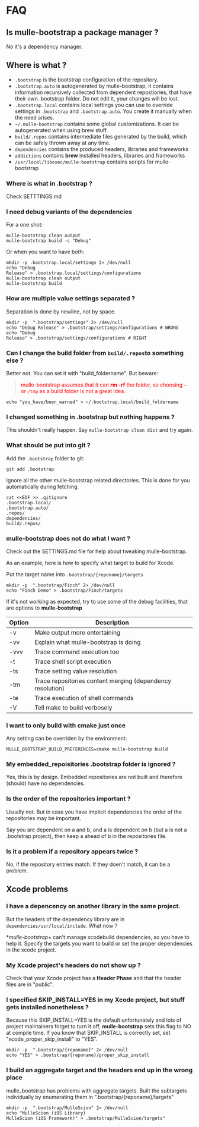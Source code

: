 # FAQ

## Is mulle-bootstrap a package manager ?

No it's a dependency manager.


## Where is what ?

* `.bootstrap` is the bootstrap configuration of the repository.
* `.bootstrap.auto` is autogenerated by mulle-bootstrap, it contains
information recursively collected from dependent repostiories, that have their
own .bootstrap folder. Do not edit it, your changes will be lost.
* `.bootstrap.local` contains local settings you can use to override settings
in `.bootstrap` and `.bootstrap.auto`. You create it manually when the need
arises.
* `~/.mulle-bootstrap` contains some global customizations. It can be
autogenerated when using brew stuff.
* `build/.repos` contains intermediate files generated by the build, which can
be safely thrown away at any time.
* `dependencies` contains the produced headers, libraries and frameworks
* `addictions` contains **brew** installed headers, libraries and frameworks
* `/usr/local/libexec/mulle-bootstrap` contains scripts for mulle-bootstrap


### Where is what in .bootstrap ?

Check SETTTINGS.md

### I need debug variants of the dependencies

For a one shot:

```
mulle-bootstrap clean output
mulle-bootstrap build -c "Debug"
```

Or when you want to have both:

```
mkdir -p .bootstrap.local/settings 2> /dev/null
echo "Debug
Release" > .bootstrap.local/settings/configurations
mulle-bootstrap clean output
mulle-bootstrap build
```


### How are multiple value settings separated ?

Separation is done by newline, not by space.

```console
mkdir -p  ".bootstrap/settings" 2> /dev/null
echo "Debug Release" > .bootstrap/settings/configurations # WRONG
echo "Debug
Release" > .bootstrap/settings/configurations # RIGHT
```


### Can I change the build folder from `build/.repos`to something else  ?

Better not. You can set it with "build_foldername".
But beware:

><font color=red>mulle-bootstrap assumes that it can **rm -rf** the folder,
so choosing `~` or `/tmp` as a build folder is not a great idea.</font>

```console
echo "you_have/been_warned" > ~/.bootstrap.local/build_foldername
```


### I changed something in .bootstrap but nothing happens ?

This shouldn't really happen. Say `mulle-bootstrap clean dist` and try again.


### What should be put into git ?

Add the `.bootstrap` folder to git:

```
git add .bootstrap
```

Ignore all the other mulle-bootstrap related directories. This is done for
you automatically during fetching.

```
cat <<EOF >> .gitignore
.bootstrap.local/
.bootstrap.auto/
.repos/
dependencies/
build/.repos/
```


### mulle-bootstrap does not do what I want  ?

Check out the SETTINGS.md file for help about tweaking mulle-bootstrap.

As an example, here is how to specify what target to build for Xcode.

Put the target name into `.bootstrap/{reponame}/targets`

```console
mkdir -p  ".bootstrap/Finch" 2> /dev/null
echo "Finch Demo" > .bootstrap/Finch/targets
```

If it's not working as expected, try to use some of the debug facilities,
that are options to **mulle-bootstrap**

Option          | Description
----------------|-------------------------------
-v              | Make output more entertaining
-vv             | Explain what mulle-bootstrap is doing
-vvv            | Trace command execution too
-t              | Trace shell script execution
-ts             | Trace setting value resolution
-tm             | Trace repositories content merging (dependency resolution)
-te             | Trace execution of shell commands
-V              | Tell make to build verbosely



### I want to only build with cmake just once

Any setting can be overriden by the environment:

```
MULLE_BOOTSTRAP_BUILD_PREFERENCES=cmake mulle-bootstrap build
```

### My embedded_repoisitories .bootstrap folder is ignored ?

Yes, this is by design. Embedded repositories are not built and therefore
(should) have no dependencies.


### Is the order of the repositories important ?

Usually not. But in case you have implicit dependencies the order of the
repositories may be important.

Say you are dependent on a and b, and a is dependent on b (but a is not a
.bootstrap project), then keep a ahead of b in the repositories file.


### Is it a problem if a repository appears twice ?

No, if the repository entries match. If they doen't match, it can be a problem.




## Xcode problems


### I have a depencency on another library in the same project.

But the headers of the dependency library are in `dependencies/usr/local/include`.
What now ?

**mulle-bootstrap*+ can't manage xcodebuild dependencies, so you have to help
it. Specify the targets you want to build or set the proper dependencies in the
xcode project.


### My Xcode project's headers do not show up ?

Check that your Xcode project has a **Header Phase** and that the header files
are in "public".



### I specified SKIP_INSTALL=YES in my Xcode project, but stuff gets installed nonetheless ?

Because this SKIP_INSTALL=YES is the default unfortunately and lots of project
maintainers forget to turn it off, **mulle-bootstrap** sets this flag to NO at
compile time. If you know that SKIP_INSTALL is correctly set, set
"xcode_proper_skip_install" to "YES".

```console
mkdir -p  ".bootstrap/{reponame}" 2> /dev/null
echo "YES" > .bootstrap/{reponame}/proper_skip_install
```


### I build an aggregate target and the headers end up in the wrong place

mulle_bootstrap has problems with aggregate targets. Built the subtargets
individually by enumerating them in ".bootstrap/{reponame}/targets"


```console
mkdir -p  ".bootstrap/MulleScion" 2> /dev/null
echo "MulleScion (iOS Library)
MulleScion (iOS Framework)" > .bootstrap/MulleScion/targets"
```


